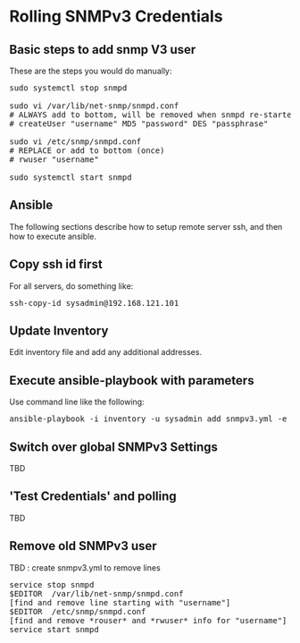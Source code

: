 
# Rolling SNMPv3 Credentials


## Basic steps to add snmp V3 user

These are the steps you would do manually:

<pre>
sudo systemctl stop snmpd

sudo vi /var/lib/net-snmp/snmpd.conf
# ALWAYS add to bottom, will be removed when snmpd re-started
# createUser "username" MD5 "password" DES "passphrase" 

sudo vi /etc/snmp/snmpd.conf 
# REPLACE or add to bottom (once)
# rwuser "username"

sudo systemctl start snmpd
</pre>


## Ansible

The following sections describe how to setup remote server ssh, and then how
to execute ansible.

## Copy ssh id first

For all servers, do something like:

<pre>
ssh-copy-id sysadmin@192.168.121.101
</pre>

## Update Inventory

Edit inventory file and add any additional addresses.

## Execute ansible-playbook with parameters

Use command line like the following:

<pre>
ansible-playbook -i inventory -u sysadmin add_snmpv3.yml -e user=snmpUser -e auth=MD5 -e password=mypassword -e priv=AES -e passphrase=mypassword
</pre>


## Switch over global SNMPv3 Settings
TBD

## 'Test Credentials' and polling
TBD

## Remove old SNMPv3 user

TBD : create snmpv3.yml to remove lines
<pre>
service stop snmpd
$EDITOR  /var/lib/net-snmp/snmpd.conf
[find and remove line starting with "username"]
$EDITOR  /etc/snmp/snmpd.conf
[find and remove *rouser* and *rwuser* info for "username"]
service start snmpd
</pre>
